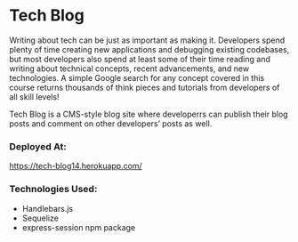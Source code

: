 # Tech Blog
Writing about tech can be just as important as making it. Developers spend plenty of time creating new applications and debugging existing codebases, but most developers also spend at least some of their time reading and writing about technical concepts, recent advancements, and new technologies. A simple Google search for any concept covered in this course returns thousands of think pieces and tutorials from developers of all skill levels!

Tech Blog is a CMS-style blog site where developerrs can publish their blog posts and comment on other developers’ posts as well.

### Deployed At:
https://tech-blog14.herokuapp.com/

### Technologies Used:
* Handlebars.js
* Sequelize
* express-session npm package
